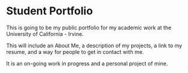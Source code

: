 # Student Portfolio
This is going to be my public portfolio for my academic work at the University of California - Irvine.

This will include an About Me, a description of my projects, a link to my resume, and a way for people to get in contact with me.

It is an on-going work in progress and a personal project of mine. 
